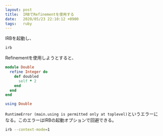 ```yaml
---
layout: post
title:  IRBでRefinementを使用する
date:   2020/05/23 22:10:12 +0900
tags:   ruby
---
```


IRBを起動し、

```sh
irb
```

Refinementを使用しようとすると、

```rb
module Double
  refine Integer do
    def doubled
      self * 2
    end
  end
end

using Double
```

`RuntimeError (main.using is permitted only at toplevel)`というエラーになる。このエラーはIRBの起動オプションで回避できる。

```sh
irb --context-mode=1
```
